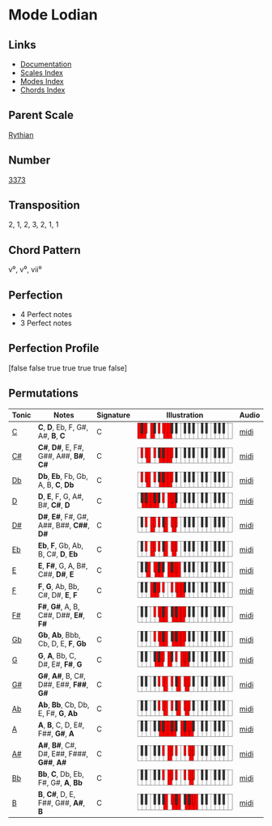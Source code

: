 # Mode Lodian

## Links

- [Documentation](README.md)
- [Scales Index](Scales.md)
- [Modes Index](Modes.md)
- [Chords Index](Chords.md)

## Parent Scale

[Rythian](ScaleRythian.md)

## Number

[3373](https://ianring.com/musictheory/scales/3373)

## Transposition

2, 1, 2, 3, 2, 1, 1

## Chord Pattern

v⁰, v⁰, vii⁰

## Perfection

- 4 Perfect notes
- 3 Perfect notes

## Perfection Profile

[false false true true true true false]

## Permutations

| Tonic | Notes | Signature | Illustration | Audio |
|-------|-------|-----------|--------------|-------|
| [C](ModeCNaturalLodian.md) | **C**, **D**, Eb, F, G#, A#, **B**, **C** | C | ![CNaturalLodian](ModeCNaturalLodian.png) | [midi](https://github.com/edipermadi/music/blob/main/docs/ModeCNaturalLodian.mid?raw=true) |
| [C#](ModeCSharpLodian.md) | **C#**, **D#**, E, F#, G##, A##, **B#**, **C#** | C | ![CSharpLodian](ModeCSharpLodian.png) | [midi](https://github.com/edipermadi/music/blob/main/docs/ModeCSharpLodian.mid?raw=true) |
| [Db](ModeDFlatLodian.md) | **Db**, **Eb**, Fb, Gb, A, B, **C**, **Db** | C | ![DFlatLodian](ModeDFlatLodian.png) | [midi](https://github.com/edipermadi/music/blob/main/docs/ModeDFlatLodian.mid?raw=true) |
| [D](ModeDNaturalLodian.md) | **D**, **E**, F, G, A#, B#, **C#**, **D** | C | ![DNaturalLodian](ModeDNaturalLodian.png) | [midi](https://github.com/edipermadi/music/blob/main/docs/ModeDNaturalLodian.mid?raw=true) |
| [D#](ModeDSharpLodian.md) | **D#**, **E#**, F#, G#, A##, B##, **C##**, **D#** | C | ![DSharpLodian](ModeDSharpLodian.png) | [midi](https://github.com/edipermadi/music/blob/main/docs/ModeDSharpLodian.mid?raw=true) |
| [Eb](ModeEFlatLodian.md) | **Eb**, **F**, Gb, Ab, B, C#, **D**, **Eb** | C | ![EFlatLodian](ModeEFlatLodian.png) | [midi](https://github.com/edipermadi/music/blob/main/docs/ModeEFlatLodian.mid?raw=true) |
| [E](ModeENaturalLodian.md) | **E**, **F#**, G, A, B#, C##, **D#**, **E** | C | ![ENaturalLodian](ModeENaturalLodian.png) | [midi](https://github.com/edipermadi/music/blob/main/docs/ModeENaturalLodian.mid?raw=true) |
| [F](ModeFNaturalLodian.md) | **F**, **G**, Ab, Bb, C#, D#, **E**, **F** | C | ![FNaturalLodian](ModeFNaturalLodian.png) | [midi](https://github.com/edipermadi/music/blob/main/docs/ModeFNaturalLodian.mid?raw=true) |
| [F#](ModeFSharpLodian.md) | **F#**, **G#**, A, B, C##, D##, **E#**, **F#** | C | ![FSharpLodian](ModeFSharpLodian.png) | [midi](https://github.com/edipermadi/music/blob/main/docs/ModeFSharpLodian.mid?raw=true) |
| [Gb](ModeGFlatLodian.md) | **Gb**, **Ab**, Bbb, Cb, D, E, **F**, **Gb** | C | ![GFlatLodian](ModeGFlatLodian.png) | [midi](https://github.com/edipermadi/music/blob/main/docs/ModeGFlatLodian.mid?raw=true) |
| [G](ModeGNaturalLodian.md) | **G**, **A**, Bb, C, D#, E#, **F#**, **G** | C | ![GNaturalLodian](ModeGNaturalLodian.png) | [midi](https://github.com/edipermadi/music/blob/main/docs/ModeGNaturalLodian.mid?raw=true) |
| [G#](ModeGSharpLodian.md) | **G#**, **A#**, B, C#, D##, E##, **F##**, **G#** | C | ![GSharpLodian](ModeGSharpLodian.png) | [midi](https://github.com/edipermadi/music/blob/main/docs/ModeGSharpLodian.mid?raw=true) |
| [Ab](ModeAFlatLodian.md) | **Ab**, **Bb**, Cb, Db, E, F#, **G**, **Ab** | C | ![AFlatLodian](ModeAFlatLodian.png) | [midi](https://github.com/edipermadi/music/blob/main/docs/ModeAFlatLodian.mid?raw=true) |
| [A](ModeANaturalLodian.md) | **A**, **B**, C, D, E#, F##, **G#**, **A** | C | ![ANaturalLodian](ModeANaturalLodian.png) | [midi](https://github.com/edipermadi/music/blob/main/docs/ModeANaturalLodian.mid?raw=true) |
| [A#](ModeASharpLodian.md) | **A#**, **B#**, C#, D#, E##, F###, **G##**, **A#** | C | ![ASharpLodian](ModeASharpLodian.png) | [midi](https://github.com/edipermadi/music/blob/main/docs/ModeASharpLodian.mid?raw=true) |
| [Bb](ModeBFlatLodian.md) | **Bb**, **C**, Db, Eb, F#, G#, **A**, **Bb** | C | ![BFlatLodian](ModeBFlatLodian.png) | [midi](https://github.com/edipermadi/music/blob/main/docs/ModeBFlatLodian.mid?raw=true) |
| [B](ModeBNaturalLodian.md) | **B**, **C#**, D, E, F##, G##, **A#**, **B** | C | ![BNaturalLodian](ModeBNaturalLodian.png) | [midi](https://github.com/edipermadi/music/blob/main/docs/ModeBNaturalLodian.mid?raw=true) |
